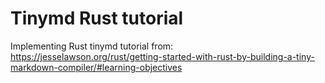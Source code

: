 # Tinymd Rust tutorial

Implementing Rust tinymd tutorial from:
https://jesselawson.org/rust/getting-started-with-rust-by-building-a-tiny-markdown-compiler/#learning-objectives
